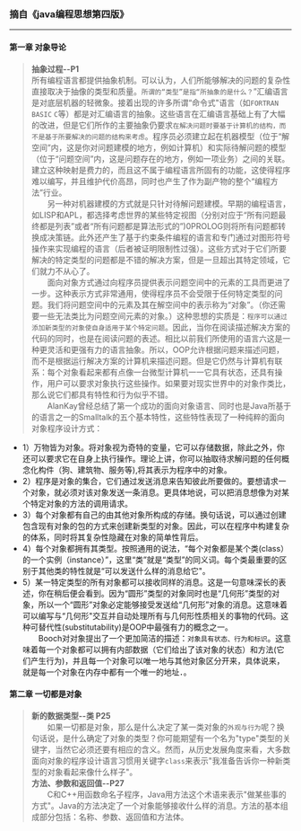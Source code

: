 ### 摘自《java编程思想第四版》
----
#### 第一章 对象导论
> **抽象过程--P1**</br>
所有编程语言都提供抽象机制。可以认为，人们所能够解决的问题的复杂性直接取决于抽像的类型和质量。`所谓的“类型”是指“所抽象的是什么？`”汇编语言是对底层机器的轻微象。接着出现的许多所谓“命令式"语言（如`FORTRAN` `BASIC` `C`等）都是对汇编语言的抽象。这些语言在汇编语言基础上有了大幅的改进，但是它们所作的主要抽象仍要求`在解决问题时要基于计算机的结构，而不是基于所要解决的问题的结构来考虑`。程序员必须建立起在机器模型（位于“解空间”内，这是你对问题建模的地方，例如计算机）和实际待解问题的模型（位于“问题空间”内，这是问题存在的地方，例如一项业务）之间的关联。建立这种映射是费力的，而且这不属于编程语言所固有的功能，这使得程序难以编写，并且维护代价高昂，同时也产生了作为副产物的整个“编程方法”行业。</br>
&emsp;&emsp;另一种对机器建模的方式就是只针对待解问题建模。早期的编程语言，如LISP和APL，都选择考虑世界的某些特定视图（分别对应于“所有问题最终都是列表”或者“所有问题都是算法形式的”)0PROLOG则将所有问题都转换成决策链。此外还产生了基于约束条件编程的语言和专门通过对图形符号操作来实现编程的语言（后者被证明限制性过强）。这些方式对于它们所要解决的特定类型的问题都是不错的解决方案，但是一旦超出其特定领域，它们就力不从心了。</br>
&emsp;&emsp;面向对象方式通过向程序员提供表示问题空间中的元素的工具而更进了一步。这种表示方式非常通用，使得程序员不会受限于任何特定类型的问题。我们将问题空间中的元素及其在解空间中的表示称为“对象”。（你还需要一些无法类比为问题空间元素的对象。）这种思想的实质是：`程序可以通过添加新类型的对象使自身适用于某个特定问题`。因此，当你在阅读描述解决方案的代码的同时，也是在阅读问题的表述。相比以前我们所使用的语言六这是一种更灵活和更强有力的语言抽象。所以，OOP允许根据问题来描述问题，而不是根据运行解决方案的计算机来描述问题。但是它仍然与计算机有联系：每个对象看起来都有点像一台微型计算机一一它具有状态，还具有操作，用户可以要求对象执行这些操作。如果要对现实世界中的对象作类比，
那么说它们都具有特性和行为似乎不错。</br>
&emsp;&emsp;AlanKay曾经总结了第一个成功的面向对象语言、同时也是Java所基于的语言之一的Smalltalk的五个基本特性，这些特性表现了一种纯粹的面向对象程序设计方式：
* 1）万物皆为对象。将对象视为奇特的变量，它可以存储数据，除此之外，你还可以要求它在自身上执行操作。理论上讲，你可以抽取待求解问题的任何概念化构件（狗、建筑物、服务等),将其表示为程序中的对象。
* 2）程序是对象的集合，它们通过发送消息来告知彼此所要做的。要想请求一个对象，就必须对该对象发送一条消息。更具体地说，可以把消息想像为对某个特定对象的方法的调用请求。
* 3）每个对象都有自己的由其他对象所构成的存储。换句话说，可以通过创建包含现有对象的包的方式来创建新类型的对象。因此，可以在程序中构建复杂的体系，同时将其复杂性隐藏在对象的简单性背后。
* 4）每个对象都拥有其类型。按照通用的说法，“每个对象都是某个类(class）的一个实例（instance）”，这里“类”就是“类型”的同义词。每个类最重要的区别于其他类的特性就是“可以发送什么样的消息给它"。
* 5）某一特定类型的所有对象都可以接收同样的消息。这是一句意味深长的表述，你在稍后便会看到。因为“圆形”类型的对象同时也是“几何形”类型的对象，所以一个“圆形”对象必定能够接受发送给“几何形”对象的消息。这意味着可以编写与“几何形"交互并自动处理所有与几何形性质相关的事物的代码。这种可替代性(substitutability)是OOP中最强有力的概念之一。</br>
&emsp;&emsp;Booch对对象提出了一个更加简洁的描述：`对象具有状态、行为和标识`。这意味着每一个对象都可以拥有内部数据（它们给出了该对象的状态）和方法(它们产生行为)，并且每一个对象可以唯一地与其他对象区分开来，具体说来，就是每一个对象在内存中都有一个唯一的地址．。

#### 第二章 一切都是对象
> **新的数据类型--类 P25**</br>
&emsp;&emsp;如果一切都是对象，那么是什么决定了某一类对象的`外观与行为`呢？换句话说，是什么确定了对象的类型？你可能期望有一个名为"type"类型的关键字，当然它必须还要有相应的含义。然而，从历史发展角度来看，大多数面向对象的程序设计语言习惯用关键字`class`来表示"我准备告诉你一种新类型的对象看起来像什么样子"。</br>
> **方法、参数和返回值--P27**</br>
&emsp;&emsp;C和C++用函数命名子程序，Java用方法这个术语来表示"做某些事的方式"。Java的方法决定了一个对象能够接收什么样的消息。方法的基本组成部分包括：名称、参数、返回值和方法体。
